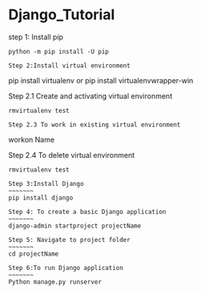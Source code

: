# Django_Tutorial


step 1: Install pip
~~~~~~~
python -m pip install -U pip

Step 2:Install virtual environment
~~~~~~~
pip install virtualenv
		or
pip install virtualenvwrapper-win

Step 2.1 Create and activating virtual environment
~~~~~~~~
rmvirtualenv test

Step 2.3 To work in existing virtual environment
~~~~~~~~
workon Name

Step 2.4 To delete virtual environment
~~~~~~~~
rmvirtualenv test

Step 3:Install Django
~~~~~~~
pip install django

Step 4: To create a basic Django application
~~~~~~~
django-admin startproject projectName

Step 5: Navigate to project folder
~~~~~~~
cd projectName

Step 6:To run Django application
~~~~~~~
Python manage.py runserver

